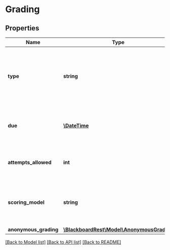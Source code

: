 # Grading

## Properties
Name | Type | Description | Notes
------------ | ------------- | ------------- | -------------
**type** | **string** | The type of Grading settings for this Grade Column; Manual, Calculated, or Attempts based. | 
**due** | [**\DateTime**](\DateTime.md) | The date on which attempts are due for the grade column. | [optional] 
**attempts_allowed** | **int** | Number of attempts allowed for the grade column. | [optional] 
**scoring_model** | **string** | The scoring model for the submitted grade column attempts. | [optional] 
**anonymous_grading** | [**\BlackboardRest\Model\AnonymousGrading**](AnonymousGrading.md) |  | [optional] 

[[Back to Model list]](../README.md#documentation-for-models) [[Back to API list]](../README.md#documentation-for-api-endpoints) [[Back to README]](../README.md)


